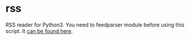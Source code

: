#  rss 

RSS reader for Python3. You need to feedparser module before using this script. It [can be found here](https://github.com/kurtmckee/feedparser).  
